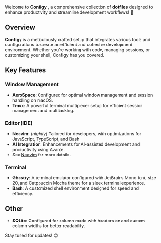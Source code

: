 Welcome to **Configy** , a comprehensive collection of **dotfiles** designed to
enhance productivity and streamline development workflows! 🚀

## Overview

**Configy** is a meticulously crafted setup that integrates various tools and
configurations to create an efficient and cohesive development environment.
Whether you're working with code, managing sessions, or customizing your shell,
Configy has you covered.

## Key Features

### Window Management

- **AeroSpace**: Configured for optimal window management and session handling on macOS.
- **Tmux**: A powerful terminal multiplexer setup for efficient session management and multitasking.

### Editor (IDE)

- **Neovim**: (*nightly*) Tailored for developers, with optimizations for JavaScript, TypeScript, and Bash.
- **AI Integration**: Enhancements for AI-assisted development and productivity using Avante.
- See [Neovim](./config/nvim/README.md) for more details.


### Terminal

- **Ghostty**: A terminal emulator configured with JetBrains Mono font, size 20, and Catppuccin Mocha theme for a sleek terminal experience.
- **Bash**: A customized shell environment designed for speed and efficiency.

## Other

- **SQLite**: Configured for column mode with headers on and custom column widths for better readability.

Stay tuned for updates! 😊